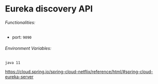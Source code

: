 # Eureka discovery API

###### Functionalities:
 * port:
 ` 9090
 `
  
######  Environment Variables:

 ``` 
java 11
```


https://cloud.spring.io/spring-cloud-netflix/reference/html/#spring-cloud-eureka-server

